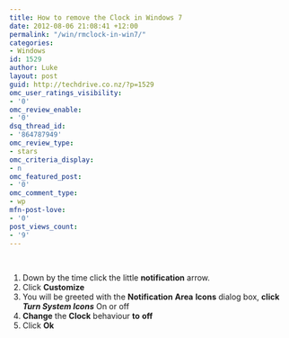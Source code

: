 ```yaml
---
title: How to remove the Clock in Windows 7
date: 2012-08-06 21:08:41 +12:00
permalink: "/win/rmclock-in-win7/"
categories:
- Windows
id: 1529
author: Luke
layout: post
guid: http://techdrive.co.nz/?p=1529
omc_user_ratings_visibility:
- '0'
omc_review_enable:
- '0'
dsq_thread_id:
- '864787949'
omc_review_type:
- stars
omc_criteria_display:
- n
omc_featured_post:
- '0'
omc_comment_type:
- wp
mfn-post-love:
- '0'
post_views_count:
- '9'
---
```


&nbsp;

<ol start="1">
  <li>
    Down by the time click the little <strong>notification</strong> arrow.
  </li>
  <li>
    Click <strong>Customize</strong>
  </li>
  <li>
    You will be greeted with the <strong>Notification</strong> <strong>Area</strong> <strong>Icons</strong> dialog box, <strong>click</strong> <strong><em>Turn System Icons</em></strong> On or off
  </li>
  <li>
    <strong>Change</strong> the <strong>Clock</strong> behaviour <strong>to</strong> <strong>off</strong>
  </li>
  <li>
    Click <strong>Ok</strong>
  </li>
</ol>